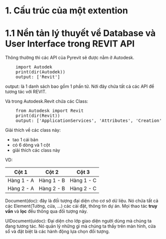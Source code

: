 # 1. Cấu trúc của một extention

# 1.1 Nền tản lý thuyết về Database và User Interface trong REVIT API
Thông thường thì các API của Pyrevit sẽ được nằm ở Autodesk.
<pre>
    import Autodek
    print(dir(Autodek))
    output: ['Revit']
</pre>
output: là 1 danh sách bao gồm 1 phần tử. Nới đây chứa tất cả các API để tương tác với REVIT.

Và trong Autodesk.Revit chứa các Class:
<pre>
    from Autodesk import Revit
    print(dir(Revit))
    output: ['ApplicationServices', 'Attributes', 'Creation', 'DB', 'Exceptions', 'UI']
</pre>

Giải thích về các class này: 
- tao 1 cái bản
- có 6 dòng và 1 cột
- giải thích các class này

VD:

| Cột 1 | Cột 2 | Cột 3 |
|-------|--------|-------|
| Hàng 1 - A | Hàng 1 - B | Hàng 1 - C |
| Hàng 2 - A | Hàng 2 - B | Hàng 2 - C |



Document(doc): đây là đối tượng đại diện cho cơ sở dử liệu. Nó chứa tất cả các Element(Tường, cửa, ...) các cài đặt, thông tin dự án. Mọi thao tác <b>truy vấn</b> và <b>lọc</b> đều thông qua đối tượng này.

UIDocument(uidoc): Đại diện cho lớp giao diện người dùng mà chúng ta đang tương tác. Nó quản lý những gì mà chúng ta thấy trên màn hình, cửa sổ và đặt biệt là các hành động lựa chọn đối tượng.

